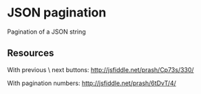 JSON pagination
=======================

Pagination of a JSON string

## Resources

With previous \ next buttons: http://jsfiddle.net/prash/Cp73s/330/

With pagination numbers: http://jsfiddle.net/prash/6tDvT/4/
